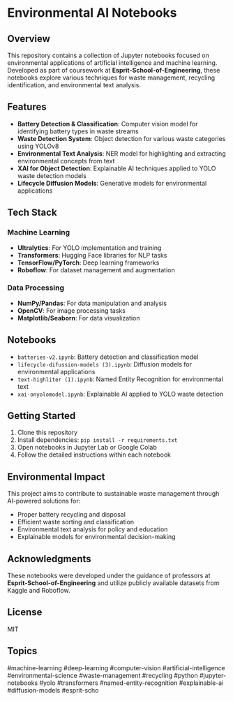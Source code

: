 # Environmental AI Notebooks

## Overview
This repository contains a collection of Jupyter notebooks focused on environmental applications of artificial intelligence and machine learning. Developed as part of coursework at **Esprit-School-of-Engineering**, these notebooks explore various techniques for waste management, recycling identification, and environmental text analysis.

## Features
- **Battery Detection & Classification**: Computer vision model for identifying battery types in waste streams
- **Waste Detection System**: Object detection for various waste categories using YOLOv8
- **Environmental Text Analysis**: NER model for highlighting and extracting environmental concepts from text
- **XAI for Object Detection**: Explainable AI techniques applied to YOLO waste detection models
- **Lifecycle Diffusion Models**: Generative models for environmental applications

## Tech Stack
### Machine Learning
- **Ultralytics**: For YOLO implementation and training
- **Transformers**: Hugging Face libraries for NLP tasks
- **TensorFlow/PyTorch**: Deep learning frameworks
- **Roboflow**: For dataset management and augmentation

### Data Processing
- **NumPy/Pandas**: For data manipulation and analysis
- **OpenCV**: For image processing tasks
- **Matplotlib/Seaborn**: For data visualization

## Notebooks
- `batteries-v2.ipynb`: Battery detection and classification model
- `lifecycle-difussion-models (3).ipynb`: Diffusion models for environmental applications
- `text-highliter (1).ipynb`: Named Entity Recognition for environmental text
- `xai-onyolomodel.ipynb`: Explainable AI applied to YOLO waste detection

## Getting Started
1. Clone this repository
2. Install dependencies: `pip install -r requirements.txt`
3. Open notebooks in Jupyter Lab or Google Colab
4. Follow the detailed instructions within each notebook

## Environmental Impact
This project aims to contribute to sustainable waste management through AI-powered solutions for:
- Proper battery recycling and disposal
- Efficient waste sorting and classification
- Environmental text analysis for policy and education
- Explainable models for environmental decision-making

## Acknowledgments
These notebooks were developed under the guidance of professors at **Esprit-School-of-Engineering** and utilize publicly available datasets from Kaggle and Roboflow.

## License
MIT

## Topics
#machine-learning #deep-learning #computer-vision #artificial-intelligence #environmental-science #waste-management #recycling #python #jupyter-notebooks #yolo #transformers #named-entity-recognition #explainable-ai #diffusion-models #esprit-scho 
